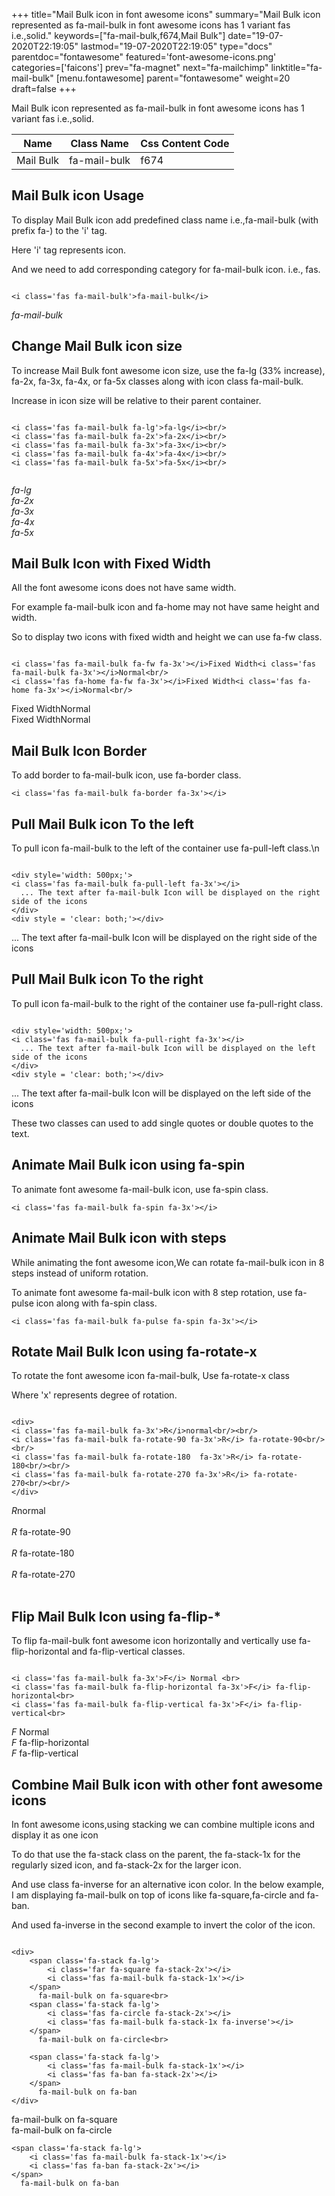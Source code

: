 +++
title="Mail Bulk icon in font awesome icons"
summary="Mail Bulk icon represented as fa-mail-bulk in font awesome icons has 1 variant fas i.e.,solid."
keywords=["fa-mail-bulk,f674,Mail Bulk"]
date="19-07-2020T22:19:05"
lastmod="19-07-2020T22:19:05"
type="docs"
parentdoc="fontawesome"
featured='font-awesome-icons.png'
categories=['faicons']
prev="fa-magnet"
next="fa-mailchimp"
linktitle="fa-mail-bulk"
[menu.fontawesome]
parent="fontawesome"
weight=20
draft=false
+++


Mail Bulk icon represented as fa-mail-bulk in font awesome icons has 1 variant fas i.e.,solid.

<div class='table-responsive'><table class='table'><thead><tr><th>Name</th><th>Class Name</th><th>Css Content Code</th></tr></thead><tbody><tr><td>Mail Bulk</td><td>fa-mail-bulk</td><td>f674</td></tr></tbody></table></div>



## Mail Bulk icon Usage

To display Mail Bulk icon add predefined class name i.e.,fa-mail-bulk (with prefix fa-) to the 'i' tag.

Here 'i' tag represents icon.

And we need to add corresponding category for fa-mail-bulk icon. i.e., fas.


```

<i class='fas fa-mail-bulk'>fa-mail-bulk</i>
```

<i class='fas fa-mail-bulk'>fa-mail-bulk</i>




## Change Mail Bulk icon size
To increase Mail Bulk font awesome icon size, use the fa-lg (33% increase), fa-2x, fa-3x, fa-4x, or fa-5x classes along with icon class fa-mail-bulk.

Increase in icon size will be relative to their parent container. 

```

<i class='fas fa-mail-bulk fa-lg'>fa-lg</i><br/>
<i class='fas fa-mail-bulk fa-2x'>fa-2x</i><br/>
<i class='fas fa-mail-bulk fa-3x'>fa-3x</i><br/>
<i class='fas fa-mail-bulk fa-4x'>fa-4x</i><br/>
<i class='fas fa-mail-bulk fa-5x'>fa-5x</i><br/>
            
```

<i class='fas fa-mail-bulk fa-lg'>fa-lg</i><br/>
<i class='fas fa-mail-bulk fa-2x'>fa-2x</i><br/>
<i class='fas fa-mail-bulk fa-3x'>fa-3x</i><br/>
<i class='fas fa-mail-bulk fa-4x'>fa-4x</i><br/>
<i class='fas fa-mail-bulk fa-5x'>fa-5x</i><br/>
            



## Mail Bulk Icon with Fixed Width 

All the font awesome icons does not have same width.

For example fa-mail-bulk icon and fa-home may not have same height and width.

So to display two icons with fixed width and height we can use fa-fw class.


```

<i class='fas fa-mail-bulk fa-fw fa-3x'></i>Fixed Width<i class='fas fa-mail-bulk fa-3x'></i>Normal<br/>
<i class='fas fa-home fa-fw fa-3x'></i>Fixed Width<i class='fas fa-home fa-3x'></i>Normal<br/>
```

<i class='fas fa-mail-bulk fa-fw fa-3x'></i>Fixed Width<i class='fas fa-mail-bulk fa-3x'></i>Normal<br/>
<i class='fas fa-home fa-fw fa-3x'></i>Fixed Width<i class='fas fa-home fa-3x'></i>Normal<br/>



## Mail Bulk Icon Border 

To add border to fa-mail-bulk icon, use fa-border class.


```
<i class='fas fa-mail-bulk fa-border fa-3x'></i>

```
<i class='fas fa-mail-bulk fa-border fa-3x'></i>





## Pull Mail Bulk icon To the left

To pull icon fa-mail-bulk to the left of the container use fa-pull-left class.\n

```

<div style='width: 500px;'>
<i class='fas fa-mail-bulk fa-pull-left fa-3x'></i>
  ... The text after fa-mail-bulk Icon will be displayed on the right side of the icons
</div>
<div style = 'clear: both;'></div>
```

<div style='width: 500px;'>
<i class='fas fa-mail-bulk fa-pull-left fa-3x'></i>
  ... The text after fa-mail-bulk Icon will be displayed on the right side of the icons
</div>
<div style = 'clear: both;'></div>




## Pull Mail Bulk icon To the right
To pull icon fa-mail-bulk to the right of the container use fa-pull-right class.

```

<div style='width: 500px;'>
<i class='fas fa-mail-bulk fa-pull-right fa-3x'></i>
  ... The text after fa-mail-bulk Icon will be displayed on the left side of the icons
</div>
<div style = 'clear: both;'></div>
```

<div style='width: 500px;'>
<i class='fas fa-mail-bulk fa-pull-right fa-3x'></i>
  ... The text after fa-mail-bulk Icon will be displayed on the left side of the icons
</div>
<div style = 'clear: both;'></div>

These two classes can used to add single quotes or double quotes to the text.


## Animate Mail Bulk icon using fa-spin
To animate font awesome fa-mail-bulk icon, use fa-spin class.

```
<i class='fas fa-mail-bulk fa-spin fa-3x'></i>
```
<i class='fas fa-mail-bulk fa-spin fa-3x'></i>




## Animate Mail Bulk icon with steps
While animating the font awesome icon,We can rotate fa-mail-bulk icon in 8 steps instead of uniform rotation.

To animate font awesome fa-mail-bulk icon with 8 step rotation, use fa-pulse icon along with fa-spin class.


```
<i class='fas fa-mail-bulk fa-pulse fa-spin fa-3x'></i>

```
<i class='fas fa-mail-bulk fa-pulse fa-spin fa-3x'></i>





## Rotate Mail Bulk Icon using fa-rotate-x
To rotate the font awesome icon fa-mail-bulk, Use fa-rotate-x class

Where 'x' represents degree of rotation.


```

<div>
<i class='fas fa-mail-bulk fa-3x'>R</i>normal<br/><br/>
<i class='fas fa-mail-bulk fa-rotate-90 fa-3x'>R</i> fa-rotate-90<br/><br/> 
<i class='fas fa-mail-bulk fa-rotate-180  fa-3x'>R</i> fa-rotate-180<br/><br/> 
<i class='fas fa-mail-bulk fa-rotate-270 fa-3x'>R</i> fa-rotate-270<br/><br/>
</div>
```

<div>
<i class='fas fa-mail-bulk fa-3x'>R</i>normal<br/><br/>
<i class='fas fa-mail-bulk fa-rotate-90 fa-3x'>R</i> fa-rotate-90<br/><br/> 
<i class='fas fa-mail-bulk fa-rotate-180  fa-3x'>R</i> fa-rotate-180<br/><br/> 
<i class='fas fa-mail-bulk fa-rotate-270 fa-3x'>R</i> fa-rotate-270<br/><br/>
</div>




## Flip Mail Bulk Icon using fa-flip-*
To flip fa-mail-bulk font awesome icon horizontally and vertically use fa-flip-horizontal and fa-flip-vertical classes. 

```

<i class='fas fa-mail-bulk fa-3x'>F</i> Normal <br>
<i class='fas fa-mail-bulk fa-flip-horizontal fa-3x'>F</i> fa-flip-horizontal<br>
<i class='fas fa-mail-bulk fa-flip-vertical fa-3x'>F</i> fa-flip-vertical<br>
```

<i class='fas fa-mail-bulk fa-3x'>F</i> Normal <br>
<i class='fas fa-mail-bulk fa-flip-horizontal fa-3x'>F</i> fa-flip-horizontal<br>
<i class='fas fa-mail-bulk fa-flip-vertical fa-3x'>F</i> fa-flip-vertical<br>




## Combine Mail Bulk icon with other font awesome icons
In font awesome icons,using stacking we can combine multiple icons and display it as one icon 

To do that use the fa-stack class on the parent, the fa-stack-1x for the regularly sized icon, and fa-stack-2x for the larger icon.

And use class fa-inverse for an alternative icon color. 
In the below example, I am displaying fa-mail-bulk on top of icons like fa-square,fa-circle and fa-ban.

And used fa-inverse in the second example to invert the color of the icon.

```

<div>
    <span class='fa-stack fa-lg'>
        <i class='far fa-square fa-stack-2x'></i>
        <i class='fas fa-mail-bulk fa-stack-1x'></i>
    </span>
      fa-mail-bulk on fa-square<br>
    <span class='fa-stack fa-lg'>
        <i class='fas fa-circle fa-stack-2x'></i>
        <i class='fas fa-mail-bulk fa-stack-1x fa-inverse'></i>
    </span>
      fa-mail-bulk on fa-circle<br>

    <span class='fa-stack fa-lg'>
        <i class='fas fa-mail-bulk fa-stack-1x'></i>
        <i class='fas fa-ban fa-stack-2x'></i>
    </span>
      fa-mail-bulk on fa-ban
</div>
```

<div>
    <span class='fa-stack fa-lg'>
        <i class='far fa-square fa-stack-2x'></i>
        <i class='fas fa-mail-bulk fa-stack-1x'></i>
    </span>
      fa-mail-bulk on fa-square<br>
    <span class='fa-stack fa-lg'>
        <i class='fas fa-circle fa-stack-2x'></i>
        <i class='fas fa-mail-bulk fa-stack-1x fa-inverse'></i>
    </span>
      fa-mail-bulk on fa-circle<br>

    <span class='fa-stack fa-lg'>
        <i class='fas fa-mail-bulk fa-stack-1x'></i>
        <i class='fas fa-ban fa-stack-2x'></i>
    </span>
      fa-mail-bulk on fa-ban
</div>






